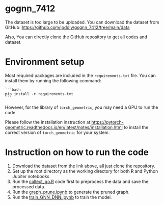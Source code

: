 # gognn_7412

The dataset is too large to be uploaded. You can download the dataset from
GitHub: https://github.com/joddiy/gognn_7412/tree/main/data

Also, You can directly clone the GitHub repository to get all codes and dataset.

# Environment setup

Most required packages are included in the `requirements.txt` file. You can install them by running the following
command:

    ```bash
    pip install -r requirements.txt
    ```

However, for the library of `torch_geometric`, you may need a GPU to run the code.

Please follow the installation instruction at https://pytorch-geometric.readthedocs.io/en/latest/notes/installation.html
to install the correct version of `torch_geometric` for your system.

# Instruction on how to run the code

1. Download the dataset from the link above, all just clone the repository.
2. Set up the root directory as the working directory for both R and Python Jupiter notebooks.
3. Run the [collect_go.R](r%2Fcollect_go.R) code first to preprocess the data and save the processed data.
4. Run the [graph_prune.ipynb](py%2Fgraph_prune.ipynb) to generate the pruned graph.
5. Run the [train_GNN_DNN.ipynb](py%2Ftrain_GNN_DNN.ipynb) to train the model.
